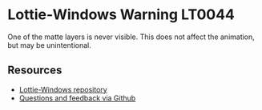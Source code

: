 [comment]: # (name:MatteLayerIsNeverVisible)
[comment]: # (text:Matte layer is never visible.)

# Lottie-Windows Warning LT0044

One of the matte layers is never visible. This does not affect the animation, but may be unintentional.

## Resources

* [Lottie-Windows repository](https://aka.ms/lottie)
* [Questions and feedback via Github](https://github.com/windows-toolkit/Lottie-Windows/issues)